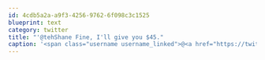 ```yaml
---
id: 4cdb5a2a-a9f3-4256-9762-6f098c3c1525
blueprint: text
category: twitter
title: "'@tehShane Fine, I'll give you $45."
caption: '<span class="username username_linked">@<a href="https://twitter.com/tehShane" title="Shane Lawrence">tehShane</a></span> Fine, I''ll give you $45.'
---
```

